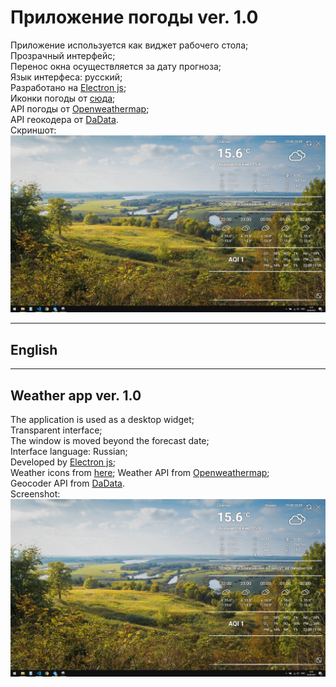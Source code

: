 # Приложение погоды ver. 1.0

Приложение используется как виджет рабочего стола;  
Прозрачный интерфейс;  
Перенос окна осуществляется за дату прогноза;  
Язык интерфеса: русский;  
Разработано на [Electron js](https://www.electronjs.org/);  
Иконки погоды от [сюда](https://erikflowers.github.io/weather-icons/);  
API погоды от [Openweathermap](https://openweathermap.org/);  
API геокодера от [DaData](https://dadata.ru/).  
Скриншот:  
![](https://github.com/DmitriiKechin/Weather_app/blob/master/screenshot.jpg)

---

## English

---

## Weather app ver. 1.0

The application is used as a desktop widget;  
Transparent interface;  
The window is moved beyond the forecast date;  
Interface language: Russian;  
Developed by [Electron js](https://www.electronjs.org/);  
Weather icons from [here](https://erikflowers.github.io/weather-icons/);
Weather API from [Openweathermap](https://openweathermap.org/);  
Geocoder API from [DaData](https://dadata.ru/).  
Screenshot:  
![](https://github.com/DmitriiKechin/Weather_app/blob/master/screenshot.jpg)
